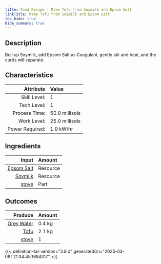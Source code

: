 ```yaml
---
title: Food Recipe - Make Tofu from Soymilk and Epsom Salt
linkTitle: Make Tofu from Soymilk and Epsom Salt
toc_hide: true
hide_summary: true
---
```

<!-- This is generated by the MarsSim HelpGenertor, do not edit. -->

## Description
 Boil up Soymilk, add Epsom Salt as Coagulant,&#10;&#9;&#9;&#9;gently stir and heat, and the curds will separate.

## Characteristics

| Attribute      | Value |
|--------:|:------|
|Skill Level:|1|
|Tech Level:|1|
|Process Time:|50.0 millisols|
|Work Level:|25.0 millisols|
|Power Required:|1.0 kW/hr|

## Ingredients

| Input      | Amount |
|--------:|:------|
|[Epsom Salt](/docs/definitions/resource/epsom-salt)|Resource|0.021 kg|
|[Soymilk](/docs/definitions/resource/soymilk)|Resource|2.5 kg|
|[stove](/docs/definitions/part/stove)|Part|1|

## Outcomes


| Produce      | Amount |
|--------:|:------|
|[Grey Water](/docs/definitions/resource/grey-water)|0.4 kg|
|[Tofu](/docs/definitions/resource/tofu)|2.1 kg|
|[stove](/docs/definitions/part/stove)|1|



{{< definition-tail version="3.9.0" generatedOn="2025-03-08T21:34:45.1684317" >}}



